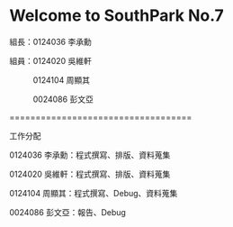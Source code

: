 # Welcome to SouthPark No.7  #

組長：0124036 李承勳 

組員：0124020 吳維軒

　　　0124104 周顯其

　　　0024086 彭文亞

===================================

工作分配

0124036 李承勳：程式撰寫、排版、資料蒐集

0124020 吳維軒：程式撰寫、排版、資料蒐集

0124104 周顯其：程式撰寫、Debug、資料蒐集

0024086 彭文亞：報告、Debug




